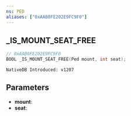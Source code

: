 ```yaml
---
ns: PED
aliases: ["0xAAB0FE202E9FC9F0"]
---
```

## _IS_MOUNT_SEAT_FREE

```c
// 0xAAB0FE202E9FC9F0
BOOL _IS_MOUNT_SEAT_FREE(Ped mount, int seat);
```

```
NativeDB Introduced: v1207
```

## Parameters
* **mount**:
* **seat**:
